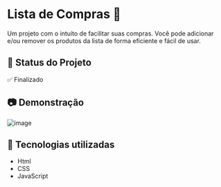 # Lista de Compras 🚀

Um projeto com o intuito de facilitar suas compras. Você pode adicionar e/ou remover os produtos da lista de forma eficiente e fácil de usar.

## 📌 Status do Projeto
✅ Finalizado

## 📷 Demonstração
![image](https://github.com/user-attachments/assets/9d54de70-d373-4985-86ec-f2fff046e46e)


## 🔧 Tecnologias utilizadas
- Html
- CSS
- JavaScript

